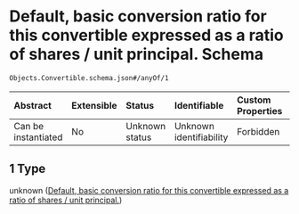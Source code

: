 # Default, basic conversion ratio for this convertible expressed as a ratio of shares / unit principal. Schema

```txt
Objects.Convertible.schema.json#/anyOf/1
```

| Abstract            | Extensible | Status         | Identifiable            | Custom Properties | Additional Properties | Access Restrictions | Defined In                                                                                    |
| :------------------ | :--------- | :------------- | :---------------------- | :---------------- | :-------------------- | :------------------ | :-------------------------------------------------------------------------------------------- |
| Can be instantiated | No         | Unknown status | Unknown identifiability | Forbidden         | Allowed               | none                | [Convertible.schema.json\*](../schema/objects/Convertible.schema.json "open original schema") |

## 1 Type

unknown ([Default, basic conversion ratio for this convertible expressed as a ratio of shares / unit principal.](convertible-1-anyof-default-basic-conversion-ratio-for-this-convertible-expressed-as-a-ratio-of-shares--unit-principal.md))
